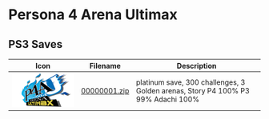 # Persona 4 Arena Ultimax

## PS3 Saves

| Icon | Filename | Description |
|------|----------|-------------|
| ![Persona 4 Arena Ultimax](ICON0.PNG) | [00000001.zip](00000001.zip) | platinum save, 300 challenges, 3 Golden arenas, Story P4 100% P3 99% Adachi 100% |
